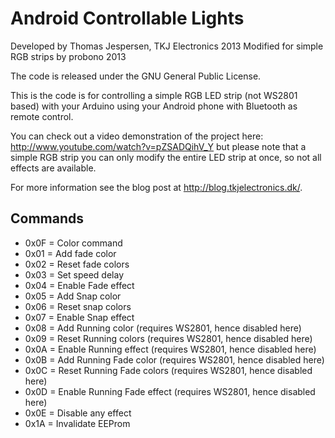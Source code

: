 # Android Controllable Lights

Developed by Thomas Jespersen, TKJ Electronics 2013
Modified for simple RGB strips by probono 2013

The code is released under the GNU General Public License.

This is the code is for controlling a simple RGB LED strip (not WS2801 based) with your Arduino using your Android phone with Bluetooth as remote control.

You can check out a video demonstration of the project here: <http://www.youtube.com/watch?v=pZSADQihV_Y> but please note that a simple RGB strip you can only modify the entire LED strip at once, so not all effects are available.

For more information see the blog post at <http://blog.tkjelectronics.dk/>.

## Commands
  * 0x0F = Color command
  * 0x01 = Add fade color
  * 0x02 = Reset fade colors
  * 0x03 = Set speed delay  
  * 0x04 = Enable Fade effect
  * 0x05 = Add Snap color
  * 0x06 = Reset snap colors
  * 0x07 = Enable Snap effect
  * 0x08 = Add Running color (requires WS2801, hence disabled here)
  * 0x09 = Reset Running colors (requires WS2801, hence disabled here)
  * 0x0A = Enable Running effect (requires WS2801, hence disabled here)
  * 0x0B = Add Running Fade color (requires WS2801, hence disabled here)
  * 0x0C = Reset Running Fade colors (requires WS2801, hence disabled here)
  * 0x0D = Enable Running Fade effect (requires WS2801, hence disabled here)
  * 0x0E = Disable any effect
  * 0x1A = Invalidate EEProm
